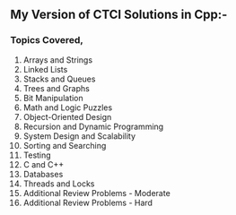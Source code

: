 ## My Version of CTCI Solutions in Cpp:-

### Topics Covered, <br>

1. Arrays and Strings
2. Linked Lists
3. Stacks and Queues
4. Trees and Graphs
5. Bit Manipulation
6. Math and Logic Puzzles
7. Object-Oriented Design
8. Recursion and Dynamic Programming
9. System Design and Scalability
10. Sorting and Searching
11. Testing
12. C and C++
13. Databases
14. Threads and Locks
15. Additional Review Problems - Moderate
16. Additional Review Problems - Hard
